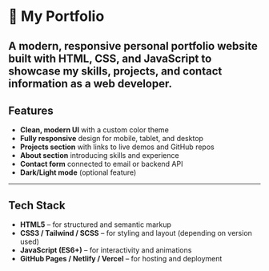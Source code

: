# 💼 My Portfolio

A modern, responsive personal portfolio website built with **HTML**, **CSS**, and **JavaScript** to showcase my skills, projects, and contact information as a web developer.
---

##  Features

- **Clean, modern UI** with a custom color theme  
- **Fully responsive** design for mobile, tablet, and desktop  
- **Projects section** with links to live demos and GitHub repos  
-  **About section** introducing skills and experience  
- **Contact form** connected to email or backend API  
- **Dark/Light mode** (optional feature)

---

##  Tech Stack

- **HTML5** – for structured and semantic markup  
- **CSS3 / Tailwind / SCSS** – for styling and layout (depending on version used)  
- **JavaScript (ES6+)** – for interactivity and animations  
- **GitHub Pages / Netlify / Vercel** – for hosting and deployment
